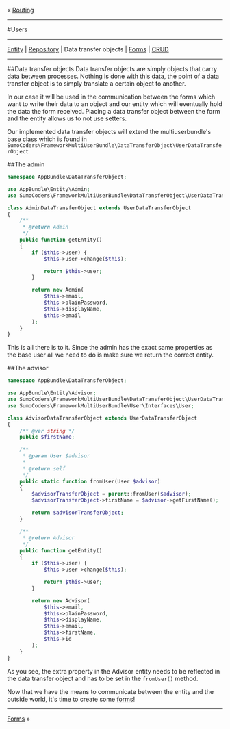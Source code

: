 « [Routing](routing.md)
***
#Users
***
[Entity](users_entity.md) | [Repository](users_repositories.md) | Data transfer objects | [Forms](users_forms.md) | [CRUD](users_crud.md)
***
##Data transfer objects
Data transfer objects are simply objects that carry data between processes. Nothing is done with this data, the point of a data transfer object is to simply translate a certain object to another.  

In our case it will be used in the communication between the forms which want to write their data to an object and our entity which will eventually hold the data the form received. Placing a data transfer object between the form and the entity allows us to not use setters.

Our implemented data transfer objects will extend the multiuserbundle's base class which is found in `SumoCoders\FrameworkMultiUserBundle\DataTransferObject\UserDataTransferObject`

##The admin
```php
namespace AppBundle\DataTransferObject;

use AppBundle\Entity\Admin;
use SumoCoders\FrameworkMultiUserBundle\DataTransferObject\UserDataTransferObject;

class AdminDataTransferObject extends UserDataTransferObject
{
    /**
     * @return Admin
     */
    public function getEntity()
    {
        if ($this->user) {
            $this->user->change($this);

            return $this->user;
        }

        return new Admin(
            $this->email,
            $this->plainPassword,
            $this->displayName,
            $this->email
        );
    }
}
```

This is all there is to it. Since the admin has the exact same properties as the base user all we need to do is make sure we return the correct entity.

##The advisor
```php
namespace AppBundle\DataTransferObject;

use AppBundle\Entity\Advisor;
use SumoCoders\FrameworkMultiUserBundle\DataTransferObject\UserDataTransferObject;
use SumoCoders\FrameworkMultiUserBundle\User\Interfaces\User;

class AdvisorDataTransferObject extends UserDataTransferObject
{
    /** @var string */
    public $firstName;

    /**
     * @param User $advisor
     *
     * @return self
     */
    public static function fromUser(User $advisor)
    {
        $advisorTransferObject = parent::fromUser($advisor);
        $advisorTransferObject->firstName = $advisor->getFirstName();

        return $advisorTransferObject;
    }

    /**
     * @return Advisor
     */
    public function getEntity()
    {
        if ($this->user) {
            $this->user->change($this);

            return $this->user;
        }

        return new Advisor(
            $this->email,
            $this->plainPassword,
            $this->displayName,
            $this->email,
            $this->firstName,
            $this->id
        );
    }
}
```

As you see, the extra property in the Advisor entity needs to be reflected in the data transfer object and has to be set in the `fromUser()` method.

Now that we have the means to communicate between the entity and the outside world, it's time to create some [forms](users_forms.md)!
***
[Forms](users_forms.md) »
